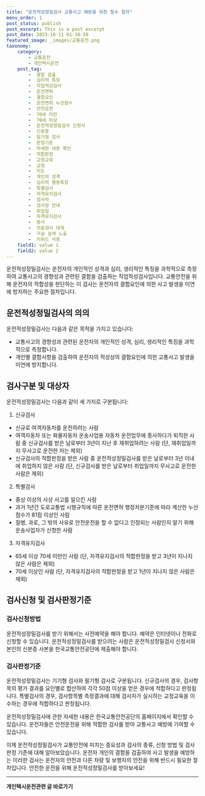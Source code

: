 ```yaml
---
title: "운전적성정밀검사 교통사고 예방을 위한 필수 절차"
menu_order: 1
post_status: publish
post_excerpt: This is a post excerpt
post_date: 2023-10-11 01:38:59
featured_image: _images/교통운전.png
taxonomy:
    category:
        - 교통운전
        - 개인택시운전
    post_tag:
        -  결함 검출
        -  심리적 특징
        -  직업적성검사
        -  운전면허
        -  결함요인
        -  운전면허 누산점수
        -  안전운전
        -  70세 미만
        -  70세 이상
        -  운전적성정밀검사 신청서
        -  신분증
        -  필기형 검사
        -  판정기준
        -  자세한 내용 확인
        -  적합판정
        -  교정교육
        -  교정
        -  지도
        -  개인의 성격
        -  심리적 행동특징
        -  특별검사
        -  자격유지검사
        -  검사자
        -  검사장 안내
        -  취업일
        -  자격유지검사
        -  종사
        -  의료검사 대체
        -  구글 검색 노출
        -  키워드 사용
    field1: value 1
    field2: value 2
---
```



운전적성정밀검사는 운전자의 개인적인 성격과 심리, 생리적인 특징을 과학적으로 측정하여 교통사고의 경향성과 관련된 결함을 검출하는 직업적성검사입니다. 교통안전을 위해 운전자의 적합성을 판단하는 이 검사는 운전자의 결함요인에 의한 사고 발생을 미연에 방지하는 주요한 절차입니다.

## 운전적성정밀검사의 의의

운전적성정밀검사는 다음과 같은 목적을 가지고 있습니다:
- 교통사고의 경향성과 관련된 운전자의 개인적인 성격, 심리, 생리적인 특징을 과학적으로 측정합니다.
- 개인별 결함사항을 검출하여 운전자의 적성상의 결함요인에 의한 교통사고 발생을 미연에 방지합니다.

## 검사구분 및 대상자

운전적성정밀검사는 다음과 같이 세 가지로 구분됩니다:

1. 신규검사
- 신규로 여객자동차를 운전하려는 사람
- 여객자동차 또는 화물자동차 운송사업용 자동차 운전업무에 종사하다가 퇴직한 사람 중 신규검사를 받은 날로부터 3년이 지난 후 재취업하려는 사람 (단, 재취업일까지 무사고로 운전한 자는 제외)
- 신규검사의 적합판정을 받은 사람 중 운전적성정밀검사를 받은 날로부터 3년 이내에 취업하지 않은 사람 (단, 신규검사를 받은 날로부터 취업일까지 무사고로 운전한 사람은 제외)

2. 특별검사
- 중상 이상의 사상 사고를 일으킨 사람
- 과거 1년간 도로교통법 시행규칙에 따른 운전면허 행정처분기준에 따라 계산한 누산점수가 81점 이상인 사람
- 질병, 과로, 그 밖의 사유로 안전운전을 할 수 없다고 인정되는 사람인지 알기 위해 운송사업자가 신청한 사람

3. 자격유지검사
- 65세 이상 70세 미만인 사람 (단, 자격유지검사의 적합판정을 받고 3년이 지나지 않은 사람은 제외)
- 70세 이상인 사람 (단, 자격유지검사의 적합판정을 받고 1년이 지나지 않은 사람은 제외)

## 검사신청 및 검사판정기준

### 검사신청방법
운전적성정밀검사를 받기 위해서는 사전예약을 해야 합니다. 예약은 인터넷이나 전화로 신청할 수 있습니다. 운전적성정밀검사를 받으려는 사람은 운전적성정밀검사 신청서와 본인의 신분증 사본을 한국교통안전공단에 제출해야 합니다.

### 검사판정기준
운전적성정밀검사는 기기형 검사와 필기형 검사로 구분됩니다. 신규검사의 경우, 검사항목의 평가 결과를 요인별로 합산하여 각각 50점 이상을 얻은 경우에 적합하다고 판정됩니다. 특별검사의 경우, 검사항목별 측정결과에 대해 검사자가 실시하는 교정교육을 이수하는 경우에 적합하다고 판정됩니다.

운전적성정밀검사에 관한 자세한 내용은 한국교통안전공단의 홈페이지에서 확인할 수 있습니다. 운전자들은 안전운전을 위해 적합한 검사를 받아 교통사고 예방에 기여할 수 있습니다.

이제 운전적성정밀검사가 교통안전에 미치는 중요성과 검사의 종류, 신청 방법 및 검사 판정 기준에 대해 알아보았습니다. 운전자 개인의 결함을 검출하여 사고 발생을 예방하는 이러한 검사는 운전자의 안전과 다른 차량 및 보행자의 안전을 위해 반드시 필요한 절차입니다. 안전한 운전을 위해 운전적성정밀검사를 받아보세요!


<!-- wp:separator -->
<hr class="wp-block-separator has-alpha-channel-opacity"/>
<!-- /wp:separator -->
<!-- wp:group {"backgroundColor":"base","layout":{"type":"constrained"}} -->
<div class="wp-block-group has-base-background-color has-background">
<!-- wp:paragraph {"align":"center","fontSize":"large"} -->
<p class="has-text-align-center has-large-font-size"><strong>개인택시운전관련 글 바로가기</strong></p>
<!-- /wp:paragraph -->


<!-- wp:latest-posts{"categories": [{"id": 1441, "count": 100, "description": "", "link": "https://uknowlaw.com/category/https://uknowlaw.com/category/%ea%b0%9c%ec%9d%b8%ed%83%9d%ec%8b%9c%ec%9a%b4%ec%a0%84//", "name": "개인택시운전", "slug": "개인택시운전", "taxonomy": "category", "parent": 0, "meta": [],"_links":{"self":[{"href":"https://uknowlaw.com/wp-json/wp/v2/categories/1441"}],"collection":[{"href":"https://uknowlaw.com/wp-json/wp/v2/categories"}],"about":[{"href":"https://uknowlaw.com/wp-json/wp/v2/taxonomies/category"}],"wp:post_type":[{"href":"https://uknowlaw.com/wp-json/wp/v2/posts?categories=1441"}],"curies":[{"name":"wp","href":"https://api.w.org/{rel}","templated":true}]}}],"postsToShow":100,"excerptLength":28,"postLayout":"grid","columns":2,"featuredImageAlign":"left","featuredImageSizeSlug":"large","fontSize":"medium"} /-->
</div>
<!-- /wp:group -->
    